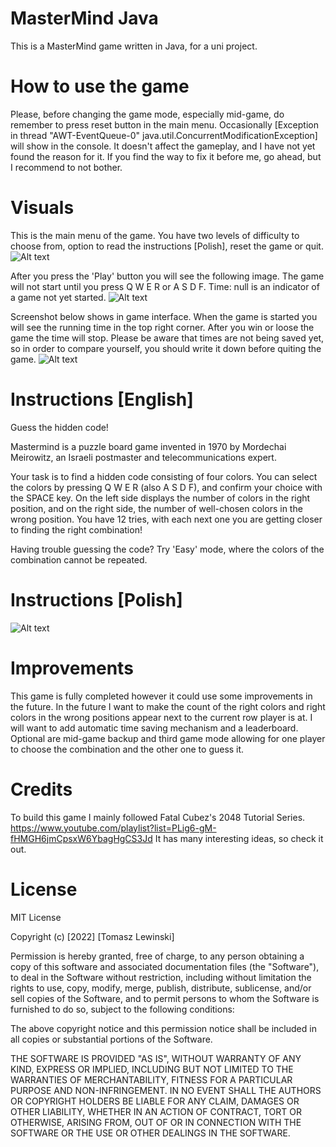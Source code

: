 # MasterMind Java
This is a MasterMind game written in Java, for a uni project.


# How to use the game
Please, before changing the game mode, especially mid-game, do
remember to press reset button in the main menu.
Occasionally [Exception in thread "AWT-EventQueue-0" java.util.ConcurrentModificationException]
will show in the console. It doesn't affect the gameplay, and
I have not yet found the reason for it. If you find the way to
fix it before me, go ahead, but I recommend to not bother.



# Visuals
This is the main menu of the game. You have two levels of difficulty to
choose from, option to read the instructions [Polish], reset the game
or quit.
![Alt text](resources/menu.png?raw=true "Menu")



After you press the 'Play' button you will see the following image.
The game will not start until you press Q W E R or A S D F. Time: null
is an indicator of a game not yet started.
![Alt text](resources/play.png?raw=true "Menu")



Screenshot below shows in game interface. When the game is started
you will see the running time in the top right corner. After you
win or loose the game the time will stop. Please be aware that
times are not being saved yet, so in order to compare yourself, 
you should write it down before quiting the game.
![Alt text](resources/playtime.png?raw=true "Menu")



# Instructions [English]
Guess the hidden code!

Mastermind is a puzzle board game invented in 1970 by Mordechai 
Meirowitz, an Israeli postmaster and telecommunications expert.

Your task is to find a hidden code consisting of four colors. 
You can select the colors by pressing Q W E R (also A S D F), 
and confirm your choice with the SPACE key. On the left side 
displays the number of colors in the right position, and on the 
right side, the number of well-chosen colors in the wrong position. 
You have 12 tries, with each next one you are getting closer to 
finding the right combination!

Having trouble guessing the code?
Try 'Easy' mode, where the colors of the combination cannot be 
repeated.

# Instructions [Polish]
![Alt text](resources/instructions.png?raw=true "Instructions")

# Improvements
This game is fully completed however it could use some
improvements in the future. In the future I want to make
the count of the right colors and right colors in the wrong positions
appear next to the current row player is at. 
I will want to add automatic time saving mechanism and a 
leaderboard. Optional are mid-game backup and third game mode
allowing for one player to choose the combination and the
other one to guess it.

# Credits
To build this game I mainly followed Fatal Cubez's 2048 Tutorial
Series. 
https://www.youtube.com/playlist?list=PLig6-gM-fHMGH6jmCpsxW6YbagHgCS3Jd
It has many interesting ideas, so check it out.

# License
MIT License

Copyright (c) [2022] [Tomasz Lewinski]

Permission is hereby granted, free of charge, to any person obtaining a copy
of this software and associated documentation files (the "Software"), to deal
in the Software without restriction, including without limitation the rights
to use, copy, modify, merge, publish, distribute, sublicense, and/or sell
copies of the Software, and to permit persons to whom the Software is
furnished to do so, subject to the following conditions:

The above copyright notice and this permission notice shall be included in all
copies or substantial portions of the Software.

THE SOFTWARE IS PROVIDED "AS IS", WITHOUT WARRANTY OF ANY KIND, EXPRESS OR
IMPLIED, INCLUDING BUT NOT LIMITED TO THE WARRANTIES OF MERCHANTABILITY,
FITNESS FOR A PARTICULAR PURPOSE AND NON-INFRINGEMENT. IN NO EVENT SHALL THE
AUTHORS OR COPYRIGHT HOLDERS BE LIABLE FOR ANY CLAIM, DAMAGES OR OTHER
LIABILITY, WHETHER IN AN ACTION OF CONTRACT, TORT OR OTHERWISE, ARISING FROM,
OUT OF OR IN CONNECTION WITH THE SOFTWARE OR THE USE OR OTHER DEALINGS IN THE
SOFTWARE.

